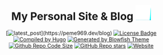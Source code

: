 <div align="center"> 
  
  <h1>My Personal Site & Blog 
    <a href='https://github.com/peme969/my-repo-views-counter/blob/master/readme/920374311/year.md'>
      <img alt="Image of my-repo-views-counter" 
           src="https://raw.githubusercontent.com/peme969/my-repo-views-counter/refs/heads/master/graph/920374311/small/year.png" 
           height="40">
    </a>
  </h1>
  
[![latest_post](https://img.shields.io/badge/dynamic/xml?url=https%3A%2F%2Fpeme969.dev%2Findex.xml&query=(%2F%2Fitem%2Ftitle%5Bstring(.)%20!%3D%20%27%27%5D)%5B1%5D&style=for-the-badge&label=Latest%20Post&color=%3b82f6)](https://peme969.dev/blog)
[![License Badge](https://img.shields.io/badge/License-CC_BY--ND_4.0-orange?cacheSeconds=3600&style=for-the-badge)](LICENSE)
[![Compiled by Hugo](https://img.shields.io/badge/Compiled%20by-Hugo-ff4088?logo=hugo&logoColor=orange&style=for-the-badge)](https://gohugo.io)
[![Generated by Blowfish Theme](https://img.shields.io/badge/generated%20by-Blowfish%20Theme-0078d7?style=for-the-badge)](https://blowfish.page)
[![Github Repo Code Size](https://img.shields.io/github/languages/code-size/peme969/website?style=for-the-badge)](https://github.com/peme969/website/)
[![GitHub Repo stars](https://img.shields.io/github/stars/peme969/website?style=for-the-badge&label=Github+Repo+Stars)](https://github.com/peme969/website/)
[![Website](https://img.shields.io/website?url=https%3A%2F%2Fpeme969.dev?style=for-the-badge&label=Website+Status)](https://peme969.dev)

</div>
